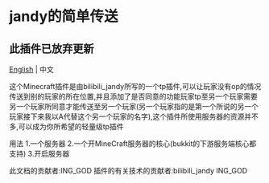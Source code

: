 # jandy的简单传送
## 此插件已放弃更新

[English](README_en.md) | 中文

这个Minecraft插件是由bilibili_jandy所写的一个tp插件,可以让玩家没有op的情况传送到别的玩家的所在位置,并且添加了是否同意的功能玩家tp至另一个玩家需要另一个玩家所同意才能传送至另一个玩家(另一个玩家指的是第一个所说的另一个玩家接下来我以A代替这个另一个玩家的名字),这个插件所使用服务器的资源并不多,可以成为你所希望的轻量级tp插件

用法
1.一个服务器
2.一个开MineCraft服务器的核心(bukkit的下游服务端核心都支持)
3.开启服务器


此文档的贡献者:ING_GOD
插件的有关技术的贡献者:bilibili_jandy ING_GOD

